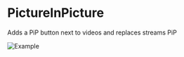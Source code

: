 # PictureInPicture

Adds a PiP button next to videos and replaces streams PiP

![Example](https://i.imgur.com/HStdY53.png)
